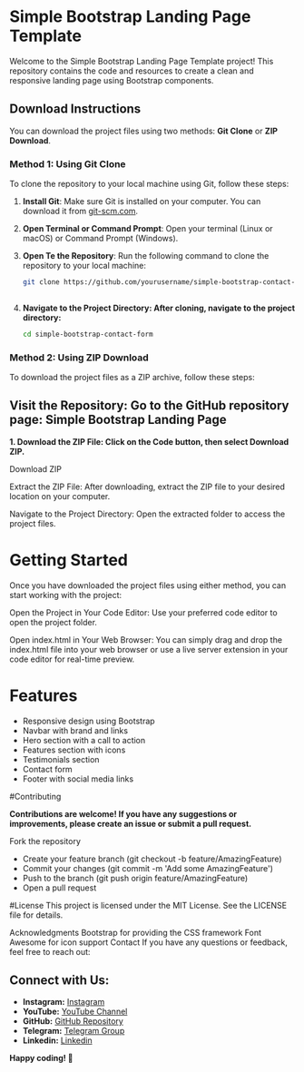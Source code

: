 # Simple Bootstrap Landing Page Template

Welcome to the Simple Bootstrap Landing Page Template project! This repository contains the code and resources to create a clean and responsive landing page using Bootstrap components. 

## Download Instructions

You can download the project files using two methods: **Git Clone** or **ZIP Download**.

### Method 1: Using Git Clone

To clone the repository to your local machine using Git, follow these steps:

1. **Install Git**: Make sure Git is installed on your computer. You can download it from [git-scm.com](https://git-scm.com/).

2. **Open Terminal or Command Prompt**: Open your terminal (Linux or macOS) or Command Prompt (Windows).

3. **Open Te the Repository**: Run the following command to clone the repository to your local machine:

   ```bash
   git clone https://github.com/yourusername/simple-bootstrap-contact-form.git
 
4. **Navigate to the Project Directory: After cloning, navigate to the project directory:**
   ```bash
   cd simple-bootstrap-contact-form

 ### Method 2: Using ZIP Download

To download the project files as a ZIP archive, follow these steps:

## Visit the Repository: Go to the GitHub repository page: Simple Bootstrap Landing Page

**1. Download the ZIP File: Click on the Code button, then select Download ZIP.**

Download ZIP

Extract the ZIP File: After downloading, extract the ZIP file to your desired location on your computer.

Navigate to the Project Directory: Open the extracted folder to access the project files.

# Getting Started
Once you have downloaded the project files using either method, you can start working with the project:

Open the Project in Your Code Editor: Use your preferred code editor to open the project folder.

Open index.html in Your Web Browser: You can simply drag and drop the index.html file into your web browser or use a live server extension in your code editor for real-time preview.

# Features

- Responsive design using Bootstrap
- Navbar with brand and links
- Hero section with a call to action
- Features section with icons
- Testimonials section
- Contact form
- Footer with social media links

#Contributing

**Contributions are welcome! If you have any suggestions or improvements, please create an issue or submit a pull request.**

Fork the repository

- Create your feature branch (git checkout -b feature/AmazingFeature)
- Commit your changes (git commit -m 'Add some AmazingFeature')
- Push to the branch (git push origin feature/AmazingFeature)
- Open a pull request

#License
This project is licensed under the MIT License. See the LICENSE file for details.

Acknowledgments
Bootstrap for providing the CSS framework
Font Awesome for icon support
Contact
If you have any questions or feedback, feel free to reach out:

## Connect with Us:
- **Instagram:** [Instagram](https://www.instagram.com/itsmohit.codes/)
- **YouTube:** [YouTube Channel](https://www.youtube.com/@itsmohitcodes)
- **GitHub:** [GitHub Repository](https://github.com/mohitprajapat2001)
- **Telegram:** [Telegram Group](https://t.me/itsmohitcodes)
- **Linkedin:** [Linkedin](https://www.linkedin.com/in/itsmohitprajapat/)

**Happy coding! 🚀**
